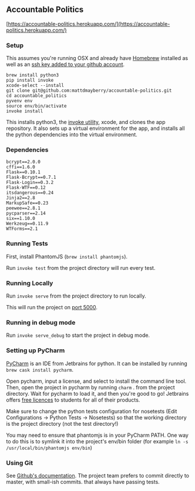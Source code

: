 ## Accountable Politics
[https://accountable-politics.herokuapp.com/](https://accountable-politics.herokuapp.com/)

### Setup

This assumes you're running OSX and already have [Homebrew](http://brew.sh/) installed as well as an [ssh key added to your github account](https://help.github.com/articles/generating-an-ssh-key/).

	brew install python3
	pip install invoke
	xcode-select --install
	git clone git@github.com:mattdmayberry/accountable-politics.git
	cd accountable_politics
	pyvenv env
	source env/bin/activate
	invoke install

This installs python3, the [invoke utility](https://github.com/pyinvoke/invoke), xcode, and clones the app repository. It also sets up a virtual environment for the app, and installs all the python dependencies into the virtual environment.	

### Dependencies

	bcrypt==2.0.0
	cffi==1.6.0
	Flask==0.10.1
	Flask-Bcrypt==0.7.1
	Flask-Login==0.3.2
	Flask-WTF==0.12
	itsdangerous==0.24
	Jinja2==2.8
	MarkupSafe==0.23
	peewee==2.8.1
	pycparser==2.14
	six==1.10.0
	Werkzeug==0.11.9
	WTForms==2.1

### Running Tests

First, install PhantomJS (`brew install phantomjs`).

Run `invoke test` from the project directory will run every test.

### Running Locally

Run `invoke serve` from the project directory to run locally.

This will run the project on [port 5000](http://localhost:5000/).

### Running in debug mode

Run `invoke serve_debug` to start the project in debug mode.

### Setting up PyCharm

[PyCharm](https://www.jetbrains.com/pycharm/) is an IDE from Jetbrains for python. It can be installed by running `brew cask install pycharm`.

Open pycharm, input a license, and select to install the command line tool. Then, open the project in pycharm by running `charm` . from the project directory. Wait for pycharm to load it, and then you're good to go! Jetbrains offers [free licences](https://www.jetbrains.com/student/) to students for all of their products.

Make sure to change the python tests configuration for nosetests (Edit Configurations -> Python Tests -> Nosetests) so that the working directory is the project directory (not the test directory!)

You may need to ensure that phantomjs is in your PyCharm PATH. One way to do this is to symlink it into the project's env/bin folder (for example `ln -s /usr/local/bin/phantomjs env/bin`)

### Using Git

See [Github's documentation](https://help.github.com/). The project team prefers to commit directly to master, with small-ish commits. that always have passing tests.
